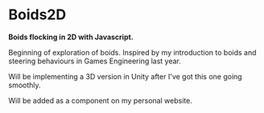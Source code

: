 # Boids2D

**Boids flocking in 2D with Javascript.**

Beginning of exploration of boids. Inspired by my introduction to boids and steering behaviours in Games Engineering last year.

Will be implementing a 3D version in Unity after I've got this one going smoothly.

Will be added as a component on my personal website.
